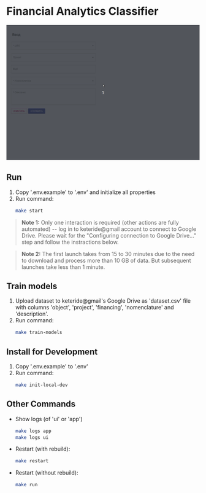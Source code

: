 # Financial Analytics Classifier

![Usage example](src/resources/readme/usage_example.gif?raw=true)

## Run
1. Copy '.env.example' to '.env' and initialize all properties
2. Run command:
    ```bash
    make start
    ```
> **Note 1:** Only one interaction is required (other actions are fully automated) -- 
log in to keteride@gmail account to connect to Google Drive. Please wait for the 
"Configuring connection to Google Drive..." step and follow the instractions below.

> **Note 2:** The first launch takes from 15 to 30 minutes due to the need to download
and process more than 10 GB of data. But subsequent launches take less than 1 minute.

## Train models
1. Upload dataset to keteride@gmail's Google Drive as 'dataset.csv' file with columns 
'object', 'project', 'financing', 'nomenclature' and 'description'.
2. Run command:
    ```bash
    make train-models
    ```

## Install for Development
1. Copy '.env.example' to '.env'
2. Run command:
    ```bash
    make init-local-dev
    ```

## Other Commands
* Show logs (of 'ui' or 'app')
    ```bash
    make logs app
    make logs ui
    ```
* Restart (with rebuild):
    ```bash
    make restart
    ```
* Restart (without rebuild):
    ```bash
    make run
    ```
